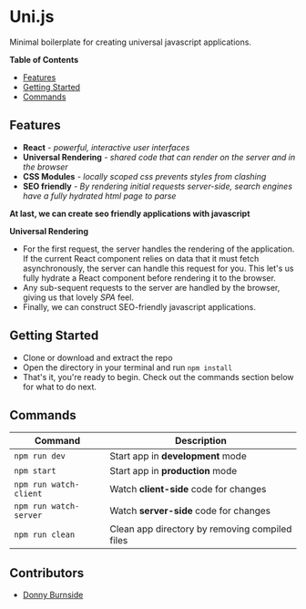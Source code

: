 # Uni.js
Minimal boilerplate for creating universal javascript applications.

**Table of Contents**
* [Features](#features)
* [Getting Started](#getting-started)
* [Commands](#commands)

## Features
* **React** _- powerful, interactive user interfaces_
* **Universal Rendering** _- shared code that can render on the server and in the browser_
* **CSS Modules** _- locally scoped css prevents styles from clashing_
* **SEO friendly** _- By rendering initial requests server-side, search engines have a fully hydrated html page to parse_

**At last, we can create seo friendly applications with javascript**

**Universal Rendering**
* For the first request, the server handles the rendering of the application. If the current React component relies on data that it must fetch asynchronously, 
the server can handle this request for you. This let's us fully hydrate a React component before rendering it to the browser.
* Any sub-sequent requests to the server are handled by the browser, giving us that lovely _SPA_ feel.
* Finally, we can construct SEO-friendly javascript applications.

## Getting Started
* Clone or download and extract the repo
* Open the directory in your terminal and run ``npm install``
* That's it, you're ready to begin. Check out the commands section below for what to do next.

## Commands
| Command                  | Description                                    |
| ------------------------ | -----------------------------------------------|
| ``npm run dev``          | Start app in **development** mode              |
| ``npm start``            | Start app in **production** mode               |
| ``npm run watch-client`` | Watch **client-side** code for changes         |
| ``npm run watch-server`` | Watch **server-side** code for changes         |
| ``npm run clean``        | Clean app directory by removing compiled files |

## Contributors
* [Donny Burnside](http://donnyburnside.com)